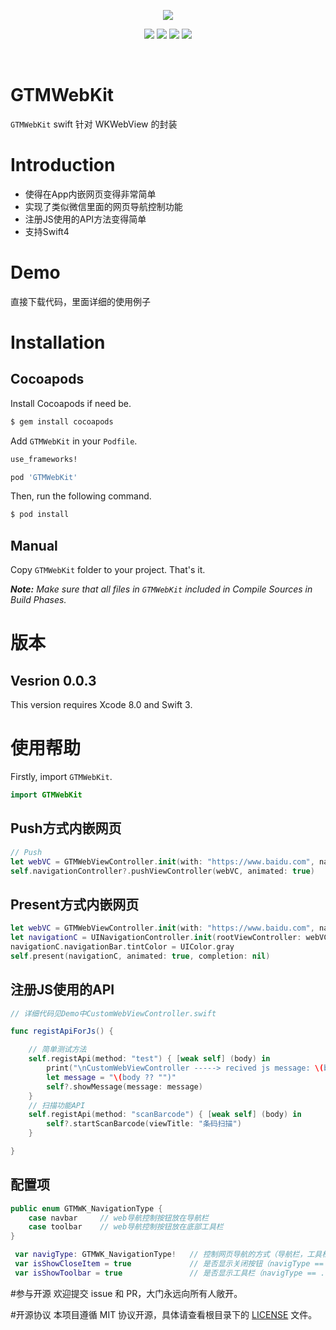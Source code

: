 
<p align="center">
<a href="https://github.com/GTMYang/GTMWebKit"><img src="https://raw.githubusercontent.com/GTMYang/GTMWebKit/master/logo.png"></a>
</p>

<p align="center">
<a href="https://github.com/GTMYang/GTMWebKit"><img src="https://img.shields.io/badge/platform-ios-lightgrey.svg"></a>
<a href="https://github.com/GTMYang/GTMWebKit"><img src="https://img.shields.io/github/license/johnlui/Pitaya.svg?style=flat"></a>
<a href="https://github.com/GTMYang/GTMWebKit"><img src="https://img.shields.io/badge/language-Swift%203-orange.svg"></a>
<a href="https://travis-ci.org/GTMYang/GTMWebKit"><img src="https://img.shields.io/travis/johnlui/Pitaya.svg"></a>
</p>

<br>

GTMWebKit
===================
`GTMWebKit` swift 针对 WKWebView 的封装

# Introduction

- 使得在App内嵌网页变得非常简单
- 实现了类似微信里面的网页导航控制功能
- 注册JS使用的API方法变得简单
- 支持Swift4


# Demo
直接下载代码，里面详细的使用例子

# Installation

## Cocoapods

Install Cocoapods if need be.

```bash
$ gem install cocoapods
```

Add `GTMWebKit` in your `Podfile`.

```ruby
use_frameworks!

pod 'GTMWebKit'
```

Then, run the following command.

```bash
$ pod install
```


## Manual

Copy `GTMWebKit` folder to your project. That's it.

_**Note:** Make sure that all files in `GTMWebKit` included in Compile Sources in Build Phases._

# 版本

## Vesrion 0.0.3

This version requires Xcode 8.0 and Swift 3.

# 使用帮助

Firstly, import `GTMWebKit`.

```swift
import GTMWebKit
```

## Push方式内嵌网页
```swift
// Push
let webVC = GTMWebViewController.init(with: "https://www.baidu.com", navigType: .navbar)
self.navigationController?.pushViewController(webVC, animated: true)
```

## Present方式内嵌网页
```swift
let webVC = GTMWebViewController.init(with: "https://www.baidu.com", navigType: .toolbar)
let navigationC = UINavigationController.init(rootViewController: webVC)
navigationC.navigationBar.tintColor = UIColor.gray
self.present(navigationC, animated: true, completion: nil)
```

## 注册JS使用的API

```swift
// 详细代码见Demo中CustomWebViewController.swift

func registApiForJs() {

    // 简单测试方法
    self.registApi(method: "test") { [weak self] (body) in
        print("\nCustomWebViewController -----> recived js message: \(body ?? "")\n\n")
        let message = "\(body ?? "")"
        self?.showMessage(message: message)
    }
    // 扫描功能API
    self.registApi(method: "scanBarcode") { [weak self] (body) in
        self?.startScanBarcode(viewTitle: "条码扫描")
    }

}
```

## 配置项

```swift
public enum GTMWK_NavigationType {
    case navbar     // web导航控制按钮放在导航栏
    case toolbar    // web导航控制按钮放在底部工具栏
}

 var navigType: GTMWK_NavigationType!   // 控制网页导航的方式（导航栏，工具栏）
 var isShowCloseItem = true             // 是否显示关闭按钮（navigType == .navbar 时使用）
 var isShowToolbar = true               // 是否显示工具栏（navigType == .toolbar 时使用）

```



#参与开源
欢迎提交 issue 和 PR，大门永远向所有人敞开。

#开源协议
本项目遵循 MIT 协议开源，具体请查看根目录下的 [LICENSE](https://raw.githubusercontent.com/GTMYang/GTMWebKit/master/LICENSE) 文件。


